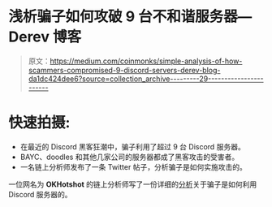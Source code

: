 # 浅析骗子如何攻破 9 台不和谐服务器— Derev 博客

> 原文：<https://medium.com/coinmonks/simple-analysis-of-how-scammers-compromised-9-discord-servers-derev-blog-da1dc424dee6?source=collection_archive---------29----------------------->

# 快速拍摄:

*   在最近的 Discord 黑客狂潮中，骗子利用了超过 9 台 Discord 服务器。
*   BAYC、doodles 和其他几家公司的服务器都成了黑客攻击的受害者。
*   一名链上分析师发布了一条 Twitter 帖子，分析骗子是如何实施攻击的。

一位网名为 **OKHotshot** 的链上分析师写了一份详细的[分析](https://twitter.com/nftherder/status/1509821845507293184?s=21&t=4KGcgSk0ED_fv5x05yDyQQ)关于骗子是如何利用 Discord 服务器的。